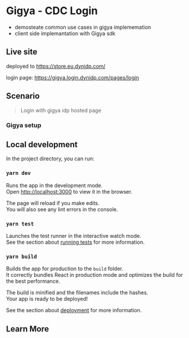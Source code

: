  # Gigya - CDC Login
 
 - demosteate common use cases in gigya implememation 
 - client side implemantation with Gigya sdk
 
 ## Live site
 
deployed to https://store.eu.dynidp.com/

login page: https://gigya.login.dynidp.com/pages/login
  

## Scenario
>  Login with gigya idp hosted page

### Gigya setup


## Local development

In the project directory, you can run:

### `yarn dev`

Runs the app in the development mode.\
Open [http://localhost:3000](http://localhost:3000) to view it in the browser.

The page will reload if you make edits.\
You will also see any lint errors in the console.

### `yarn test`

Launches the test runner in the interactive watch mode.\
See the section about [running tests](https://facebook.github.io/create-react-app/docs/running-tests) for more information.

### `yarn build`

Builds the app for production to the `build` folder.\
It correctly bundles React in production mode and optimizes the build for the best performance.

The build is minified and the filenames include the hashes.\
Your app is ready to be deployed!

See the section about [deployment](https://facebook.github.io/create-react-app/docs/deployment) for more information.
 
## Learn More

